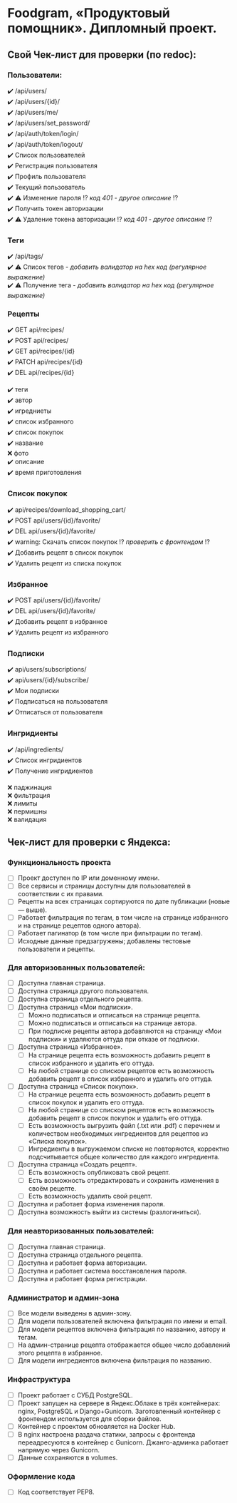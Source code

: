 # Foodgram, «Продуктовый помощник». Дипломный проект.
## Свой Чек-лист для проверки (по redoc):
### Пользователи:
:heavy_check_mark: /api/users/  
:heavy_check_mark: /api/users/{id}/  
:heavy_check_mark: /api/users/me/  
:heavy_check_mark: /api/users/set_password/  
:heavy_check_mark: /api/auth/token/login/  
:heavy_check_mark: /api/auth/token/logout/  
:heavy_check_mark: Список пользователей  
:heavy_check_mark:  Регистрация пользователя  
:heavy_check_mark: Профиль пользователя  
:heavy_check_mark: Текущий пользователь  
:heavy_check_mark: :warning: Изменение пароля :interrobang: *код 401 - другое описание* :interrobang:  
:heavy_check_mark: Получить токен авторизации  
:heavy_check_mark: :warning: Удаление токена авторизации :interrobang: *код 401 - другое описание* :interrobang:  

### Теги
:heavy_check_mark: /api/tags/  
:heavy_check_mark: :warning: Список тегов - *добавить валидатор на hex код (регулярное выражение)*  
:heavy_check_mark: :warning: Получение тега - *добавить валидатор на hex код (регулярное выражение)*  

### Рецепты
:heavy_check_mark: GET api/recipes/  
:heavy_check_mark: POST api/recipes/   
:heavy_check_mark: GET api/recipes/{id}  
:heavy_check_mark: PATCH api/recipes/{id}  
:heavy_check_mark: DEL api/recipes/{id}  

:heavy_check_mark: теги  
:heavy_check_mark: автор  
:heavy_check_mark: игредниеты  
:heavy_check_mark: список избранного  
:heavy_check_mark: список покупок  
:heavy_check_mark: название  
:x: фото  
:heavy_check_mark: описание  
:heavy_check_mark: время приготовления  
### Список покупок
:heavy_check_mark: api/recipes/download_shopping_cart/  
:heavy_check_mark: POST api/users/{id}/favorite/  
:heavy_check_mark: DEL api/users/{id}/favorite/  
:heavy_check_mark: warning: Скачать список покупок :interrobang: *проверить с фронтендом* :interrobang:  
:heavy_check_mark: Добавить рецепт в список покупок  
:heavy_check_mark: Удалить рецепт из списка покупок  
### Избранное
:heavy_check_mark: POST api/users/{id}/favorite/  
:heavy_check_mark: DEL api/users/{id}/favorite/  
:heavy_check_mark: Добавить рецепт в избранное    
:heavy_check_mark: Удалить рецепт из избранного
### Подписки
:heavy_check_mark: api/users/subscriptions/  
:heavy_check_mark: api/users/{id}/subscribe/  
:heavy_check_mark: Мои подписки  
:heavy_check_mark: Подписаться на пользователя   
:heavy_check_mark: Отписаться от пользователя  
### Ингридиенты
:heavy_check_mark: /api/ingredients/  
:heavy_check_mark: Список ингридиентов  
:heavy_check_mark: Получение ингридиентов  

:x: паджинация  
:x: фильтрация  
:x: лимиты  
:x: пермишны  
:x: валидация  

## Чек-лист для проверки с Яндекса:
### Функциональность проекта
- [ ] Проект доступен по IP или доменному имени.
- [ ] Все сервисы и страницы доступны для пользователей в соответствии с их правами.
- [ ] Рецепты на всех страницах сортируются по дате публикации (новые — выше).
- [ ] Работает фильтрация по тегам, в том числе на странице избранного и на странице рецептов одного автора).
- [ ] Работает пагинатор (в том числе при фильтрации по тегам).
- [ ] Исходные данные предзагружены; добавлены тестовые пользователи и рецепты.
### Для авторизованных пользователей:
- [ ] Доступна главная страница.
- [ ] Доступна страница другого пользователя.
- [ ] Доступна страница отдельного рецепта.
- [ ] Доступна страница «Мои подписки».
    - [ ] Можно подписаться и отписаться на странице рецепта.
    - [ ] Можно подписаться и отписаться на странице автора.
    - [ ] При подписке рецепты автора добавляются на страницу «Мои подписки» и удаляются оттуда при отказе от подписки.
- [ ] Доступна страница «Избранное».
    - [ ] На странице рецепта есть возможность добавить рецепт в список избранного и удалить его оттуда.
    - [ ] На любой странице со списком рецептов есть возможность добавить рецепт в список избранного и удалить его оттуда.
- [ ] Доступна страница «Список покупок».
    - [ ] На странице рецепта есть возможность добавить рецепт в список покупок и удалить его оттуда.
    - [ ] На любой странице со списком рецептов есть возможность добавить рецепт в список покупок и удалить его оттуда.
    - [ ] Есть возможность выгрузить файл (.txt или .pdf) с перечнем и количеством необходимых ингредиентов для рецептов из «Списка покупок».
    - [ ] Ингредиенты в выгружаемом списке не повторяются, корректно подсчитывается общее количество для каждого ингредиента.
- [ ] Доступна страница «Создать рецепт».
    - [ ] Есть возможность опубликовать свой рецепт.
    - [ ] Есть возможность отредактировать и сохранить изменения в своём рецепте.
    - [ ] Есть возможность удалить свой рецепт.
- [ ] Доступна и работает форма изменения пароля.
- [ ] Доступна возможность выйти из системы (разлогиниться).
### Для неавторизованных пользователей:
- [ ] Доступна главная страница.
- [ ] Доступна страница отдельного рецепта.
- [ ] Доступна и работает форма авторизации.
- [ ] Доступна и работает система восстановления пароля.
- [ ] Доступна и работает форма регистрации.
### Администратор и админ-зона
- [ ] Все модели выведены в админ-зону.
- [ ] Для модели пользователей включена фильтрация по имени и email.
- [ ] Для модели рецептов включена фильтрация по названию, автору и тегам.
- [ ] На админ-странице рецепта отображается общее число добавлений этого рецепта в избранное.
- [ ] Для модели ингредиентов включена фильтрация по названию.
### Инфраструктура
- [ ] Проект работает с СУБД PostgreSQL.
- [ ] Проект запущен на сервере в Яндекс.Облаке в трёх контейнерах: nginx, PostgreSQL и Django+Gunicorn. Заготовленный контейнер с фронтендом используется для сборки файлов.
- [ ] Контейнер с проектом обновляется на Docker Hub.
- [ ] В nginx настроена раздача статики, запросы с фронтенда переадресуются в контейнер с Gunicorn. Джанго-админка работает напрямую через Gunicorn.
- [ ] Данные сохраняются в volumes.
### Оформление кода
- [ ] Код соответствует PEP8.